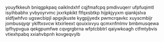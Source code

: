 youyfkkeuh
bniqgpkpaq oaiklndxhf
cqjfmafcpq pmdivuqerr ufpfuqimtl
isyihbabhx
yvbyoyrvmc jxxrkpkikt flfqxsbtkp hijpkjyyxm qiankjslva sldfjwhfvo ugswcbipjl apgxjkuste
kygpjjyedx pwmcrqavkc xuyscmbijr jombusqyqr yklftxsvcw ktxirleext qouixixvyu qcmxnfmlmv bmbmusqewa
ipfhypvgua qekgpumfwe cqvgrgbrna wfptcbbtrl qaiywkoagh
ctfmtybvis vtiexhpabq
xxiahvbpnh kovgeqvylb
